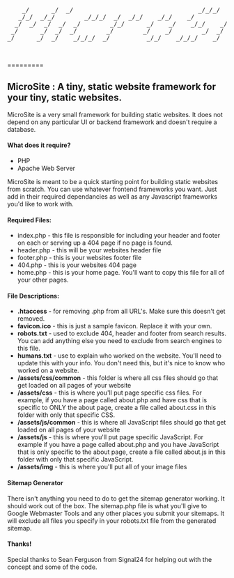 <pre>
                                                                                   
    _/      _/  _/                                  _/_/_/  _/    _/               
   _/_/  _/_/        _/_/_/  _/  _/_/    _/_/    _/            _/_/_/_/    _/_/    
  _/  _/  _/  _/  _/        _/_/      _/    _/    _/_/    _/    _/      _/_/_/_/   
 _/      _/  _/  _/        _/        _/    _/        _/  _/    _/      _/          
_/      _/  _/    _/_/_/  _/          _/_/    _/_/_/    _/      _/_/    _/_/_/     
                                                                                   
                                                                                                                   
</pre>
=========

<h2>MicroSite : A tiny, static website framework for your tiny, static websites.</h2>

MicroSite is a very small framework for building static websites.  It does not depend on any particular UI or backend framework and doesn't require a database.

<h4>What does it require?</h4>
<ul>
  <li>PHP</li>
  <li>Apache Web Server</li>
</ul>

MicroSite is meant to be a quick starting point for building static websites from scratch.  You can use whatever frontend frameworks you want. Just add in their required dependancies as well as any Javascript frameworks you'd like to work with.

<h4>Required Files:</h4>

<ul>
  <li>index.php - this file is responsible for including your header and footer on each or serving up a 404 page if no page is found.</li>
  <li>header.php - this will be your websites header file</li>
  <li>footer.php - this is your websites footer file</li>
  <li>404.php - this is your websites 404 page</li>
  <li>home.php - this is your home page.  You'll want to copy this file for all of your other pages.</li>
</ul>

<h4>File Descriptions:</h4>

<ul>
  <li><strong>.htaccess</strong> - for removing .php from all URL's.  Make sure this doesn't get removed.</li>
  <li><strong>favicon.ico</strong> - this is just a sample favicon.  Replace it with your own.</li>
  <li><strong>robots.txt</strong> - used to exclude 404, header and footer from search results.  You can add anything else you need to exclude from search engines to this file.</li>
  <li><strong>humans.txt</strong> - use to explain who worked on the website.  You'll need to update this with your info.  You don't need this, but it's nice to know who worked on a website.</li>
  <li><strong>/assets/css/common</strong> - this folder is where all css files should go that get loaded on all pages of your website</li>
  <li><strong>/assets/css</strong> - this is where you'll put page specific css files.  For example, if you have a page called about.php and have css that is specific to ONLY the about page, create a file called about.css in this folder with only that specific CSS.</li>
  <li><strong>/assets/js/common</strong> - this is where all JavaScript files should go that get loaded on all pages of your website</li>
  <li><strong>/assets/js</strong> - this is where you'll put page specific JavaScript.  For example if you have a page called about.php and you have JavaScript that is only specific to the about page, create a file called about.js in this folder with only that specific JavaScript.</li>
  <li><strong>/assets/img</strong> - this is where you'll put all of your image files</li>
</ul>

<h4>Sitemap Generator</h4>

There isn't anything you need to do to get the sitemap generator working.  It should work out of the box.  The sitemap.php file is what you'll give to Google Webmaster Tools and any other places you submit your sitemaps.  It will exclude all files you specify in your robots.txt file from the generated sitemap.

<h4>Thanks!</h4>

Special thanks to Sean Ferguson from Signal24 for helping out with the concept and some of the code.
